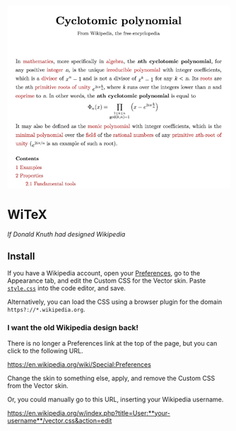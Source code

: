 
![WiTeX screenshot](https://raw.githubusercontent.com/AndrewBelt/WiTeX/master/screenshot.png)

# WiTeX
*If Donald Knuth had designed Wikipedia*

## Install
If you have a Wikipedia account, open your [Preferences](https://en.wikipedia.org/wiki/Special:Preferences), go to the Appearance tab, and edit the Custom CSS for the Vector skin.
Paste [`style.css`](https://raw.githubusercontent.com/AndrewBelt/WiTeX/master/style.css) into the code editor, and save.

Alternatively, you can load the CSS using a browser plugin for the domain `https?://*.wikipedia.org`.


### I want the old Wikipedia design back!

There is no longer a Preferences link at the top of the page, but you can click to the following URL.

https://en.wikipedia.org/wiki/Special:Preferences

Change the skin to something else, apply, and remove the Custom CSS from the Vector skin.

Or, you could manually go to this URL, inserting your Wikipedia username.

https://en.wikipedia.org/w/index.php?title=User:**your-username**/vector.css&action=edit